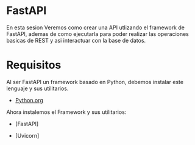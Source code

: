 # FastAPI
En esta sesion Veremos como crear una API utlizando el framework de FastAPI, ademas de como ejecutarla para poder realizar las operaciones basicas de REST y asi interactuar con la base de datos.

# Requisitos
Al ser FastAPI un framework basado en Python, debemos instalar este lenguaje y sus utilitarios.

- [Python.org](https://www.python.org/downloads/)

Ahora instalemos el Framework y sus utilitarios:
- [FastAPI]

- [Uvicorn]
